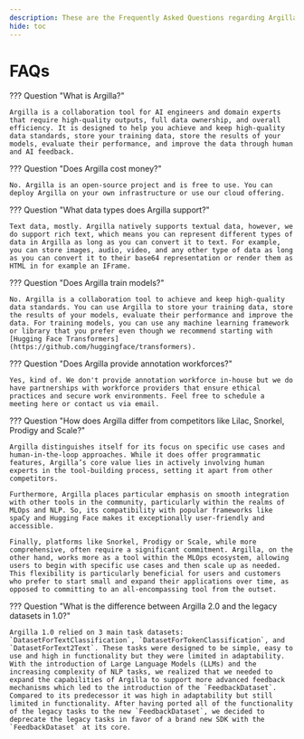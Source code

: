 ```yaml
---
description: These are the Frequently Asked Questions regarding Argilla.
hide: toc
---
```


# FAQs

??? Question "What is Argilla?"

    Argilla is a collaboration tool for AI engineers and domain experts that require high-quality outputs, full data ownership, and overall efficiency. It is designed to help you achieve and keep high-quality data standards, store your training data, store the results of your models, evaluate their performance, and improve the data through human and AI feedback.

??? Question "Does Argilla cost money?"

    No. Argilla is an open-source project and is free to use. You can deploy Argilla on your own infrastructure or use our cloud offering.

??? Question "What data types does Argilla support?"

    Text data, mostly. Argilla natively supports textual data, however, we do support rich text, which means you can represent different types of data in Argilla as long as you can convert it to text. For example, you can store images, audio, video, and any other type of data as long as you can convert it to their base64 representation or render them as HTML in for example an IFrame.

??? Question "Does Argilla train models?"

    No. Argilla is a collaboration tool to achieve and keep high-quality data standards. You can use Argilla to store your training data, store the results of your models, evaluate their performance and improve the data. For training models, you can use any machine learning framework or library that you prefer even though we recommend starting with [Hugging Face Transformers](https://github.com/huggingface/transformers).

??? Question "Does Argilla provide annotation workforces?"

    Yes, kind of. We don't provide annotation workforce in-house but we do have partnerships with workforce providers that ensure ethical practices and secure work environments. Feel free to schedule a meeting here or contact us via email.

??? Question "How does Argilla differ from competitors like Lilac, Snorkel, Prodigy and Scale?"

    Argilla distinguishes itself for its focus on specific use cases and human-in-the-loop approaches. While it does offer programmatic features, Argilla’s core value lies in actively involving human experts in the tool-building process, setting it apart from other competitors.

    Furthermore, Argilla places particular emphasis on smooth integration with other tools in the community, particularly within the realms of MLOps and NLP. So, its compatibility with popular frameworks like spaCy and Hugging Face makes it exceptionally user-friendly and accessible.

    Finally, platforms like Snorkel, Prodigy or Scale, while more comprehensive, often require a significant commitment. Argilla, on the other hand, works more as a tool within the MLOps ecosystem, allowing users to begin with specific use cases and then scale up as needed. This flexibility is particularly beneficial for users and customers who prefer to start small and expand their applications over time, as opposed to committing to an all-encompassing tool from the outset.

??? Question "What is the difference between Argilla 2.0 and the legacy datasets in 1.0?"

    Argilla 1.0 relied on 3 main task datasets: `DatasetForTextClassification`, `DatasetForTokenClassification`, and `DatasetForText2Text`. These tasks were designed to be simple, easy to use and high in functionality but they were limited in adaptability. With the introduction of Large Language Models (LLMs) and the increasing complexity of NLP tasks, we realized that we needed to expand the capabilities of Argilla to support more advanced feedback mechanisms which led to the introduction of the `FeedbackDataset`. Compared to its predecessor it was high in adaptability but still limited in functionality. After having ported all of the functionality of the legacy tasks to the new `FeedbackDataset`, we decided to deprecate the legacy tasks in favor of a brand new SDK with the `FeedbackDataset` at its core.